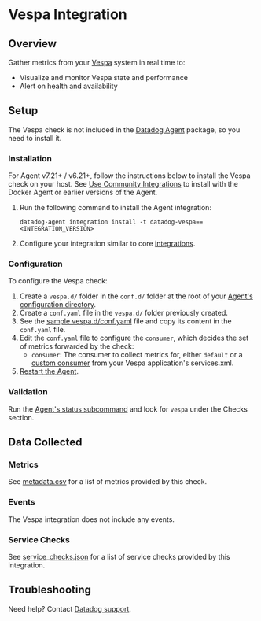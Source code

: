 # Vespa Integration

## Overview

Gather metrics from your [Vespa][1] system in real time to:

- Visualize and monitor Vespa state and performance
- Alert on health and availability

## Setup

The Vespa check is not included in the [Datadog Agent][2] package, so you need to install it.

### Installation

For Agent v7.21+ / v6.21+, follow the instructions below to install the Vespa check on your host. See [Use Community Integrations][3] to install with the Docker Agent or earlier versions of the Agent.

1. Run the following command to install the Agent integration:

   ```shell
   datadog-agent integration install -t datadog-vespa==<INTEGRATION_VERSION>
   ```

2. Configure your integration similar to core [integrations][4].

### Configuration

To configure the Vespa check:

1. Create a `vespa.d/` folder in the `conf.d/` folder at the root of your [Agent's configuration directory][8].
2. Create a `conf.yaml` file in the `vespa.d/` folder previously created.
3. See the [sample vespa.d/conf.yaml][10] file and copy its content in the `conf.yaml` file.
4. Edit the `conf.yaml` file to configure the `consumer`, which decides the set of metrics forwarded by the check:
   - `consumer`: The consumer to collect metrics for, either `default` or a [custom consumer][9]
     from your Vespa application's services.xml.
5. [Restart the Agent][5].

### Validation

Run the [Agent's status subcommand][6] and look for `vespa` under the Checks section.

## Data Collected

### Metrics

See [metadata.csv][7] for a list of metrics provided by this check.

### Events

The Vespa integration does not include any events.

### Service Checks

See [service_checks.json][12] for a list of service checks provided by this integration.

## Troubleshooting

Need help? Contact [Datadog support][13].


[1]: https://vespa.ai/
[2]: /account/settings/agent/latest
[3]: https://docs.datadoghq.com/agent/guide/use-community-integrations/
[4]: https://docs.datadoghq.com/getting_started/integrations/
[5]: https://docs.datadoghq.com/agent/guide/agent-commands/#start-stop-and-restart-the-agent
[6]: https://docs.datadoghq.com/agent/guide/agent-commands/#agent-status-and-information
[7]: https://github.com/DataDog/integrations-extras/blob/master/vespa/metadata.csv
[8]: https://docs.datadoghq.com/agent/guide/agent-configuration-files/#agent-configuration-directory
[9]: https://docs.vespa.ai/documentation/reference/services-admin.html#metrics
[10]: https://github.com/DataDog/integrations-extras/blob/master/vespa/datadog_checks/vespa/data/conf.yaml.example
[12]: https://github.com/DataDog/integrations-extras/blob/master/vespa/assets/service_checks.json
[13]: https://docs.datadoghq.com/help/
